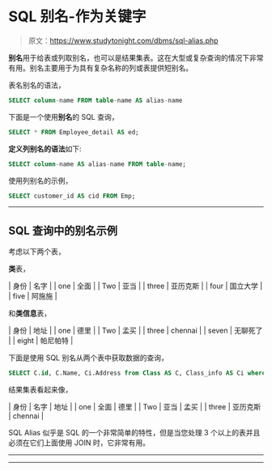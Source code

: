 # SQL 别名-作为关键字

> 原文：<https://www.studytonight.com/dbms/sql-alias.php>

**别名**用于给表或列取别名，也可以是结果集表。这在大型或复杂查询的情况下非常有用。别名主要用于为具有复杂名称的列或表提供短别名。

表名别名的语法，

```sql
SELECT column-name FROM table-name AS alias-name
```

下面是一个使用**别名**的 SQL 查询，

```sql
SELECT * FROM Employee_detail AS ed;
```

**定义列别名的语法**如下:

```sql
SELECT column-name AS alias-name FROM table-name;
```

使用列别名的示例，

```sql
SELECT customer_id AS cid FROM Emp;
```

* * *

## SQL 查询中的别名示例

考虑以下两个表，

**类**表，

| 身份 | 名字 |
| one | 全面 |
| Two | 亚当 |
| three | 亚历克斯 |
| four | 国立大学 |
| five | 阿施施 |

和**类信息**表，

| 身份 | 地址 |
| one | 德里 |
| Two | 孟买 |
| three | chennai |
| seven | 无聊死了 |
| eight | 帕尼帕特 |

下面是使用 SQL 别名从两个表中获取数据的查询，

```sql
SELECT C.id, C.Name, Ci.Address from Class AS C, Class_info AS Ci where C.id = Ci.id;
```

结果集表看起来像，

| 身份 | 名字 | 地址 |
| one | 全面 | 德里 |
| Two | 亚当 | 孟买 |
| three | 亚历克斯 | chennai |

SQL Alias 似乎是 SQL 的一个非常简单的特性，但是当您处理 3 个以上的表并且必须在它们上面使用 JOIN 时，它非常有用。

* * *

* * *